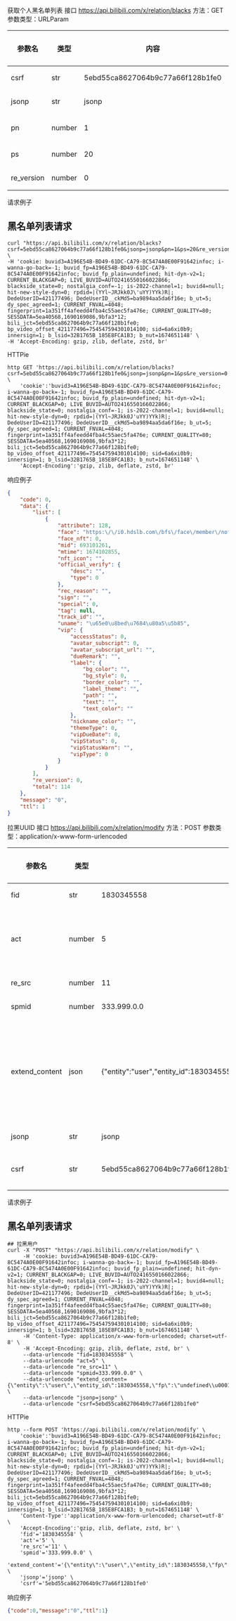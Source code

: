 获取个人黑名单列表
接口 https://api.bilibili.com/x/relation/blacks
方法：GET
参数类型：URLParam

| 参数名        | 类型     | 内容                               | 必要性 | 备注                            |
|------------|--------|----------------------------------|-----|-------------------------------|
| csrf       | str    | 5ebd55ca8627064b9c77a66f128b1fe0 | 必要  | cookie中bili_jct字段             |
| jsonp      | str    | jsonp                            | 必要  | 序列化类型                         |
| pn         | number | 1                                | 必要  | pageNumber start index with 0 |
| ps         | number | 20                               | 必要  | pageSize                      |
| re_version | number | 0                                | 必要  | 不知                            |

请求例子
## 黑名单列表请求
```shell
curl "https://api.bilibili.com/x/relation/blacks?csrf=5ebd55ca8627064b9c77a66f128b1fe0&jsonp=jsonp&pn=1&ps=20&re_version=0" \
-H 'cookie: buvid3=A196E54B-BD49-61DC-CA79-8C5474A0E00F91642infoc; i-wanna-go-back=-1; buvid_fp=A196E54B-BD49-61DC-CA79-8C5474A0E00F91642infoc; buvid_fp_plain=undefined; hit-dyn-v2=1; CURRENT_BLACKGAP=0; LIVE_BUVID=AUTO2416550166022866; blackside_state=0; nostalgia_conf=-1; is-2022-channel=1; buvid4=null; hit-new-style-dyn=0; rpdid=|(YYl~JRJkk0J\'uYY)YYk)R|; DedeUserID=421177496; DedeUserID__ckMd5=ba9894aa5da6f16e; b_ut=5; dy_spec_agreed=1; CURRENT_FNVAL=4048; fingerprint=1a351ff4afeedd4fba4c55aec5fa476e; CURRENT_QUALITY=80; SESSDATA=5ea40568,1690169086,9bfa3*12; bili_jct=5ebd55ca8627064b9c77a66f128b1fe0; bp_video_offset_421177496=754547594301014100; sid=6a6xi0b9; innersign=1; b_lsid=32B1765B_185E8FCA1B3; b_nut=1674651148' \
-H 'Accept-Encoding: gzip, zlib, deflate, zstd, br'
```

HTTPie
```shell
http GET 'https://api.bilibili.com/x/relation/blacks?csrf=5ebd55ca8627064b9c77a66f128b1fe0&jsonp=jsonp&pn=1&ps&re_version=0' \
    'cookie':'buvid3=A196E54B-BD49-61DC-CA79-8C5474A0E00F91642infoc; i-wanna-go-back=-1; buvid_fp=A196E54B-BD49-61DC-CA79-8C5474A0E00F91642infoc; buvid_fp_plain=undefined; hit-dyn-v2=1; CURRENT_BLACKGAP=0; LIVE_BUVID=AUTO2416550166022866; blackside_state=0; nostalgia_conf=-1; is-2022-channel=1; buvid4=null; hit-new-style-dyn=0; rpdid=|(YYl~JRJkk0J'uYY)YYk)R|; DedeUserID=421177496; DedeUserID__ckMd5=ba9894aa5da6f16e; b_ut=5; dy_spec_agreed=1; CURRENT_FNVAL=4048; fingerprint=1a351ff4afeedd4fba4c55aec5fa476e; CURRENT_QUALITY=80; SESSDATA=5ea40568,1690169086,9bfa3*12; bili_jct=5ebd55ca8627064b9c77a66f128b1fe0; bp_video_offset_421177496=754547594301014100; sid=6a6xi0b9; innersign=1; b_lsid=32B1765B_185E8FCA1B3; b_nut=1674651148' \
    'Accept-Encoding':'gzip, zlib, deflate, zstd, br'

```

响应例子
```json
{
    "code": 0,
    "data": {
        "list": [
            {
                "attribute": 128,
                "face": "https:\/\/i0.hdslb.com\/bfs\/face\/member\/noface.jpg",
                "face_nft": 0,
                "mid": 693101261,
                "mtime": 1674102855,
                "nft_icon": "",
                "official_verify": {
                    "desc": "",
                    "type": 0
                },
                "rec_reason": "",
                "sign": "",
                "special": 0,
                "tag": null,
                "track_id": "",
                "uname": "\u65e0\u8bed\u7684\u80a5\u5b85",
                "vip": {
                    "accessStatus": 0,
                    "avatar_subscript": 0,
                    "avatar_subscript_url": "",
                    "dueRemark": "",
                    "label": {
                        "bg_color": "",
                        "bg_style": 0,
                        "border_color": "",
                        "label_theme": "",
                        "path": "",
                        "text": "",
                        "text_color": ""
                    },
                    "nickname_color": "",
                    "themeType": 0,
                    "vipDueDate": 0,
                    "vipStatus": 0,
                    "vipStatusWarn": "",
                    "vipType": 0
                }
            }
        ],
        "re_version": 0,
        "total": 114
    },
    "message": "0",
    "ttl": 1
} 
```



拉黑UUID
接口 https://api.bilibili.com/x/relation/modify
方法：POST
参数类型：application/x-www-form-urlencoded


| 参数名            | 类型     | 内容                                                                                                                                                                                                              | 必要性 | 备注                                   |
|----------------|--------|-----------------------------------------------------------------------------------------------------------------------------------------------------------------------------------------------------------------|-----|--------------------------------------|
| fid            | str    | 1830345558                                                                                                                                                                                                      | 必要  | 要拉黑的uuid                             |
| act            | number | 5                                                                                                                                                                                                               | 必要  | modify类型 5应该是拉黑 ，6是移除黑名单             |
| re_src         | number | 11                                                                                                                                                                                                              | 必要  | 未知                                   |
| spmid          | number | 333.999.0.0                                                                                                                                                                                                     | 必要  | 未知                                   |
| extend_content | json   | {"entity":"user","entity_id":1830345558,"fp":"undefined\u0001undefined\u0001undefined\u0001undefined\u0001undefined\u0001undefined\u0001undefined\u0001undefined\u0001undefined\u0001undefined\u0001undefined"} | 必要  | 具体信息,只有需要entity_id是要拉黑的uuid ，其他字段值固定 |
| jsonp          | str    | jsonp                                                                                                                                                                                                           | 必要  | 序列化类型                                |
| csrf           | str    | 5ebd55ca8627064b9c77a66f128b1fe0                                                                                                                                                                                | 必要  | cookie中bili_jct字段                    |


请求例子
## 黑名单列表请求
```shell
## 拉黑用户
curl -X "POST" "https://api.bilibili.com/x/relation/modify" \
     -H 'cookie: buvid3=A196E54B-BD49-61DC-CA79-8C5474A0E00F91642infoc; i-wanna-go-back=-1; buvid_fp=A196E54B-BD49-61DC-CA79-8C5474A0E00F91642infoc; buvid_fp_plain=undefined; hit-dyn-v2=1; CURRENT_BLACKGAP=0; LIVE_BUVID=AUTO2416550166022866; blackside_state=0; nostalgia_conf=-1; is-2022-channel=1; buvid4=null; hit-new-style-dyn=0; rpdid=|(YYl~JRJkk0J\'uYY)YYk)R|; DedeUserID=421177496; DedeUserID__ckMd5=ba9894aa5da6f16e; b_ut=5; dy_spec_agreed=1; CURRENT_FNVAL=4048; fingerprint=1a351ff4afeedd4fba4c55aec5fa476e; CURRENT_QUALITY=80; SESSDATA=5ea40568,1690169086,9bfa3*12; bili_jct=5ebd55ca8627064b9c77a66f128b1fe0; bp_video_offset_421177496=754547594301014100; sid=6a6xi0b9; innersign=1; b_lsid=32B1765B_185E8FCA1B3; b_nut=1674651148' \
     -H 'Content-Type: application/x-www-form-urlencoded; charset=utf-8' \
     -H 'Accept-Encoding: gzip, zlib, deflate, zstd, br' \
     --data-urlencode "fid=1830345558" \
     --data-urlencode "act=5" \
     --data-urlencode "re_src=11" \
     --data-urlencode "spmid=333.999.0.0" \
     --data-urlencode "extend_content={\"entity\":\"user\",\"entity_id\":1830345558,\"fp\":\"undefined\\u0001undefined\\u0001undefined\\u0001undefined\\u0001undefined\\u0001undefined\\u0001undefined\\u0001undefined\\u0001undefined\\u0001undefined\\u0001undefined\"}" \
     --data-urlencode "jsonp=jsonp" \
     --data-urlencode "csrf=5ebd55ca8627064b9c77a66f128b1fe0"

```

HTTPie
```shell
http --form POST 'https://api.bilibili.com/x/relation/modify' \
    'cookie':'buvid3=A196E54B-BD49-61DC-CA79-8C5474A0E00F91642infoc; i-wanna-go-back=-1; buvid_fp=A196E54B-BD49-61DC-CA79-8C5474A0E00F91642infoc; buvid_fp_plain=undefined; hit-dyn-v2=1; CURRENT_BLACKGAP=0; LIVE_BUVID=AUTO2416550166022866; blackside_state=0; nostalgia_conf=-1; is-2022-channel=1; buvid4=null; hit-new-style-dyn=0; rpdid=|(YYl~JRJkk0J'uYY)YYk)R|; DedeUserID=421177496; DedeUserID__ckMd5=ba9894aa5da6f16e; b_ut=5; dy_spec_agreed=1; CURRENT_FNVAL=4048; fingerprint=1a351ff4afeedd4fba4c55aec5fa476e; CURRENT_QUALITY=80; SESSDATA=5ea40568,1690169086,9bfa3*12; bili_jct=5ebd55ca8627064b9c77a66f128b1fe0; bp_video_offset_421177496=754547594301014100; sid=6a6xi0b9; innersign=1; b_lsid=32B1765B_185E8FCA1B3; b_nut=1674651148' \
    'Content-Type':'application/x-www-form-urlencoded; charset=utf-8' \
    'Accept-Encoding':'gzip, zlib, deflate, zstd, br' \
    'fid'='1830345558' \
    'act'='5' \
    're_src'='11' \
    'spmid'='333.999.0.0' \
    'extend_content'='{\"entity\":\"user\",\"entity_id\":1830345558,\"fp\":\"undefined\\u0001undefined\\u0001undefined\\u0001undefined\\u0001undefined\\u0001undefined\\u0001undefined\\u0001undefined\\u0001undefined\\u0001undefined\\u0001undefined\"}' \
    'jsonp'='jsonp' \
    'csrf'='5ebd55ca8627064b9c77a66f128b1fe0'

```
响应例子
```json
{"code":0,"message":"0","ttl":1}
```
